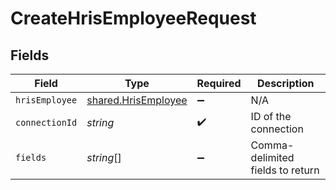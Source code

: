 # CreateHrisEmployeeRequest


## Fields

| Field                                                      | Type                                                       | Required                                                   | Description                                                |
| ---------------------------------------------------------- | ---------------------------------------------------------- | ---------------------------------------------------------- | ---------------------------------------------------------- |
| `hrisEmployee`                                             | [shared.HrisEmployee](../../models/shared/hrisemployee.md) | :heavy_minus_sign:                                         | N/A                                                        |
| `connectionId`                                             | *string*                                                   | :heavy_check_mark:                                         | ID of the connection                                       |
| `fields`                                                   | *string*[]                                                 | :heavy_minus_sign:                                         | Comma-delimited fields to return                           |